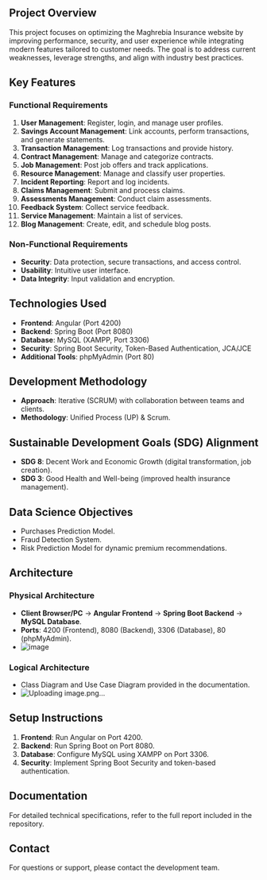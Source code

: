 

## Project Overview
This project focuses on optimizing the Maghrebia Insurance website by improving performance, security, and user experience while integrating modern features tailored to customer needs. The goal is to address current weaknesses, leverage strengths, and align with industry best practices.

## Key Features
### Functional Requirements
1. **User Management**: Register, login, and manage user profiles.
2. **Savings Account Management**: Link accounts, perform transactions, and generate statements.
3. **Transaction Management**: Log transactions and provide history.
4. **Contract Management**: Manage and categorize contracts.
5. **Job Management**: Post job offers and track applications.
6. **Resource Management**: Manage and classify user properties.
7. **Incident Reporting**: Report and log incidents.
8. **Claims Management**: Submit and process claims.
9. **Assessments Management**: Conduct claim assessments.
10. **Feedback System**: Collect service feedback.
11. **Service Management**: Maintain a list of services.
12. **Blog Management**: Create, edit, and schedule blog posts.

### Non-Functional Requirements
- **Security**: Data protection, secure transactions, and access control.
- **Usability**: Intuitive user interface.
- **Data Integrity**: Input validation and encryption.

## Technologies Used
- **Frontend**: Angular (Port 4200)
- **Backend**: Spring Boot (Port 8080)
- **Database**: MySQL (XAMPP, Port 3306)
- **Security**: Spring Boot Security, Token-Based Authentication, JCA/JCE
- **Additional Tools**: phpMyAdmin (Port 80)

## Development Methodology
- **Approach**: Iterative (SCRUM) with collaboration between teams and clients.
- **Methodology**: Unified Process (UP) & Scrum.

## Sustainable Development Goals (SDG) Alignment
- **SDG 8**: Decent Work and Economic Growth (digital transformation, job creation).
- **SDG 3**: Good Health and Well-being (improved health insurance management).

## Data Science Objectives
- Purchases Prediction Model.
- Fraud Detection System.
- Risk Prediction Model for dynamic premium recommendations.

## Architecture
### Physical Architecture
- **Client Browser/PC** → **Angular Frontend** → **Spring Boot Backend** → **MySQL Database**.
- **Ports**: 4200 (Frontend), 8080 (Backend), 3306 (Database), 80 (phpMyAdmin).
- ![image](https://github.com/user-attachments/assets/87a02dd0-a700-4edd-91a3-57ab01dbb6b7)


### Logical Architecture
- Class Diagram and Use Case Diagram provided in the documentation.
- ![Uploading image.png…]()


## Setup Instructions
1. **Frontend**: Run Angular on Port 4200.
2. **Backend**: Run Spring Boot on Port 8080.
3. **Database**: Configure MySQL using XAMPP on Port 3306.
4. **Security**: Implement Spring Boot Security and token-based authentication.

## Documentation
For detailed technical specifications, refer to the full report included in the repository.

## Contact
For questions or support, please contact the development team.
